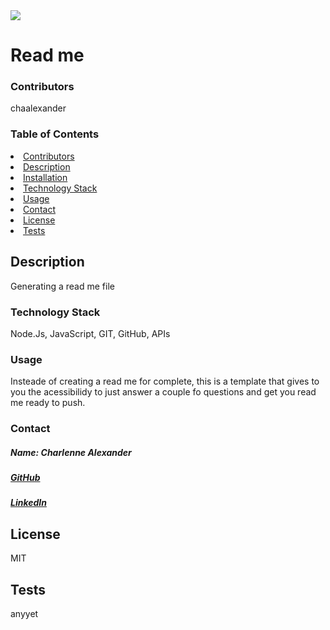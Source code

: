 
<img src="https://avatars1.githubusercontent.com/u/59755481?v=4">
<h1>Read me</h1> 
<h3 id="contributors"> Contributors </h3>
<p>chaalexander</p> 
<h3> Table of Contents </h3>
<li><a href="#contributors">Contributors</a></li>   
<li><a href="#description">Description</a></li>  
<li><a href="#installation">Installation</a></li> 
<li><a href="#tech">Technology Stack</a></li> 
<li><a href="#usage">Usage</a></li> 
<li><a href="#contact">Contact</a></li> 
<li><a href="#license">License</a></li> 
<li><a href="#tests">Tests</a></li> 
<h2 id="description"> Description </h2>
<p>Generating a read me file</p>   
<h3 id="installation> Installation </h3>
<p>npm install: inquirer , axios, gh-badges , dotenv. </p>          
<h3 id="tech"> Technology Stack </h3>          
<p>Node.Js, JavaScript, GIT, GitHub, APIs</p>          
<h3 id="usage"> Usage </h3>
<p>Insteade of creating a read me for complete, this is a template that gives to you the acessibilidy to just answer a couple fo questions and get you read me ready to push.</p>   
<h3 id="contact"> Contact </h3>         
<h5> Name: Charlenne Alexander</h5>       
<h5><a href= "https://github.com/chaalexander">GitHub</a></h5>    
<h5><a href= "https://chaalexander.github.io/>Portfolio</a></h5>  
<h5>Email:null</h5>       
<h5><a href= "https://www.linkedin.com/in/cha-alexander">LinkedIn</a></h5>    
<h2 id="license"> License</h2>
<p>MIT</p>        
<h2 id="tests">Tests</h2>
<p>anyyet</p>
